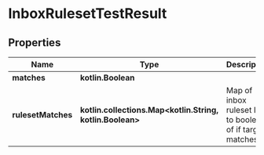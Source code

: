 
# InboxRulesetTestResult

## Properties
Name | Type | Description | Notes
------------ | ------------- | ------------- | -------------
**matches** | **kotlin.Boolean** |  | 
**rulesetMatches** | **kotlin.collections.Map&lt;kotlin.String, kotlin.Boolean&gt;** | Map of inbox ruleset ID to boolean of if target matches |  [optional]




